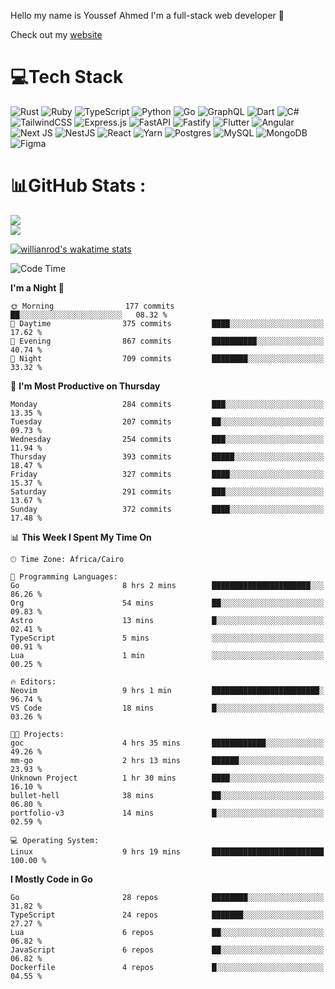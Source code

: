 Hello my name is Youssef Ahmed I'm a full-stack web developer 👋

Check out my [website](https://youssefahmed.vercel.app)
 
# 💻Tech Stack

![Rust](https://img.shields.io/badge/rust-%23000000.svg?style=for-the-badge&logo=rust&logoColor=white) ![Ruby](https://img.shields.io/badge/ruby-%23CC342D.svg?style=for-the-badge&logo=ruby&logoColor=white) ![TypeScript](https://img.shields.io/badge/typescript-%23007ACC.svg?style=for-the-badge&logo=typescript&logoColor=white) ![Python](https://img.shields.io/badge/python-3670A0?style=for-the-badge&logo=python&logoColor=ffdd54) ![Go](https://img.shields.io/badge/go-%2300ADD8.svg?style=for-the-badge&logo=go&logoColor=white) ![GraphQL](https://img.shields.io/badge/-GraphQL-E10098?style=for-the-badge&logo=graphql&logoColor=white) ![Dart](https://img.shields.io/badge/dart-%230175C2.svg?style=for-the-badge&logo=dart&logoColor=white) ![C#](https://img.shields.io/badge/c%23-%23239120.svg?style=for-the-badge&logo=c-sharp&logoColor=white) ![TailwindCSS](https://img.shields.io/badge/tailwindcss-%2338B2AC.svg?style=for-the-badge&logo=tailwind-css&logoColor=white) ![Express.js](https://img.shields.io/badge/express.js-%23404d59.svg?style=for-the-badge&logo=express&logoColor=%2361DAFB) ![FastAPI](https://img.shields.io/badge/FastAPI-005571?style=for-the-badge&logo=fastapi) ![Fastify](https://img.shields.io/badge/fastify-%23000000.svg?style=for-the-badge&logo=fastify&logoColor=white) ![Flutter](https://img.shields.io/badge/Flutter-%2302569B.svg?style=for-the-badge&logo=Flutter&logoColor=white) ![Angular](https://img.shields.io/badge/angular-%23DD0031.svg?style=for-the-badge&logo=angular&logoColor=white) ![Next JS](https://img.shields.io/badge/Next-black?style=for-the-badge&logo=next.js&logoColor=white) ![NestJS](https://img.shields.io/badge/nestjs-%23E0234E.svg?style=for-the-badge&logo=nestjs&logoColor=white) ![React](https://img.shields.io/badge/react-%2320232a.svg?style=for-the-badge&logo=react&logoColor=%2361DAFB) ![Yarn](https://img.shields.io/badge/yarn-%232C8EBB.svg?style=for-the-badge&logo=yarn&logoColor=white) ![Postgres](https://img.shields.io/badge/postgres-%23316192.svg?style=for-the-badge&logo=postgresql&logoColor=white) ![MySQL](https://img.shields.io/badge/mysql-%2300f.svg?style=for-the-badge&logo=mysql&logoColor=white) ![MongoDB](https://img.shields.io/badge/MongoDB-%234ea94b.svg?style=for-the-badge&logo=mongodb&logoColor=white)     ![Figma](https://img.shields.io/badge/figma-%23F24E1E.svg?style=for-the-badge&logo=figma&logoColor=white)

# 📊GitHub Stats :

![](https://github-readme-stats.vercel.app/api?username=joetifa2003&theme=tokyonight&hide_border=false&include_all_commits=false&count_private=false)<br/>
![](https://github-readme-streak-stats.herokuapp.com/?user=joetifa2003&theme=tokyonight&hide_border=false)<br/>

[![willianrod's wakatime stats](https://github-readme-stats.vercel.app/api/wakatime?username=joetifa2003&layout=compact)](https://github.com/anuraghazra/github-readme-stats)
<!--START_SECTION:waka-->
![Code Time](http://img.shields.io/badge/Code%20Time-3%2C679%20hrs%2013%20mins-blue)

**I'm a Night 🦉** 

```text
🌞 Morning                177 commits         ██░░░░░░░░░░░░░░░░░░░░░░░   08.32 % 
🌆 Daytime                375 commits         ████░░░░░░░░░░░░░░░░░░░░░   17.62 % 
🌃 Evening                867 commits         ██████████░░░░░░░░░░░░░░░   40.74 % 
🌙 Night                  709 commits         ████████░░░░░░░░░░░░░░░░░   33.32 % 
```
📅 **I'm Most Productive on Thursday** 

```text
Monday                   284 commits         ███░░░░░░░░░░░░░░░░░░░░░░   13.35 % 
Tuesday                  207 commits         ██░░░░░░░░░░░░░░░░░░░░░░░   09.73 % 
Wednesday                254 commits         ███░░░░░░░░░░░░░░░░░░░░░░   11.94 % 
Thursday                 393 commits         █████░░░░░░░░░░░░░░░░░░░░   18.47 % 
Friday                   327 commits         ████░░░░░░░░░░░░░░░░░░░░░   15.37 % 
Saturday                 291 commits         ███░░░░░░░░░░░░░░░░░░░░░░   13.67 % 
Sunday                   372 commits         ████░░░░░░░░░░░░░░░░░░░░░   17.48 % 
```


📊 **This Week I Spent My Time On** 

```text
🕑︎ Time Zone: Africa/Cairo

💬 Programming Languages: 
Go                       8 hrs 2 mins        ██████████████████████░░░   86.26 % 
Org                      54 mins             ██░░░░░░░░░░░░░░░░░░░░░░░   09.83 % 
Astro                    13 mins             █░░░░░░░░░░░░░░░░░░░░░░░░   02.41 % 
TypeScript               5 mins              ░░░░░░░░░░░░░░░░░░░░░░░░░   00.91 % 
Lua                      1 min               ░░░░░░░░░░░░░░░░░░░░░░░░░   00.25 % 

🔥 Editors: 
Neovim                   9 hrs 1 min         ████████████████████████░   96.74 % 
VS Code                  18 mins             █░░░░░░░░░░░░░░░░░░░░░░░░   03.26 % 

🐱‍💻 Projects: 
goc                      4 hrs 35 mins       ████████████░░░░░░░░░░░░░   49.26 % 
mm-go                    2 hrs 13 mins       ██████░░░░░░░░░░░░░░░░░░░   23.93 % 
Unknown Project          1 hr 30 mins        ████░░░░░░░░░░░░░░░░░░░░░   16.10 % 
bullet-hell              38 mins             ██░░░░░░░░░░░░░░░░░░░░░░░   06.80 % 
portfolio-v3             14 mins             █░░░░░░░░░░░░░░░░░░░░░░░░   02.59 % 

💻 Operating System: 
Linux                    9 hrs 19 mins       █████████████████████████   100.00 % 
```

**I Mostly Code in Go** 

```text
Go                       28 repos            ████████░░░░░░░░░░░░░░░░░   31.82 % 
TypeScript               24 repos            ███████░░░░░░░░░░░░░░░░░░   27.27 % 
Lua                      6 repos             ██░░░░░░░░░░░░░░░░░░░░░░░   06.82 % 
JavaScript               6 repos             ██░░░░░░░░░░░░░░░░░░░░░░░   06.82 % 
Dockerfile               4 repos             █░░░░░░░░░░░░░░░░░░░░░░░░   04.55 % 
```




<!--END_SECTION:waka-->
